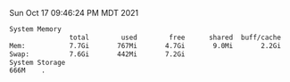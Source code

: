 Sun Oct 17 09:46:24 PM MDT 2021
```bash
System Memory
               total        used        free      shared  buff/cache   available
Mem:           7.7Gi       767Mi       4.7Gi       9.0Mi       2.2Gi       6.6Gi
Swap:          7.6Gi       442Mi       7.2Gi
System Storage
666M	.
```
```bash

